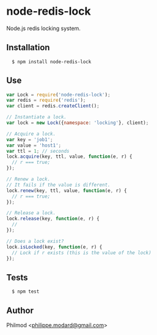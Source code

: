 # node-redis-lock

  Node.js redis locking system.

## Installation

      $ npm install node-redis-lock

## Use

```js
var Lock = require('node-redis-lock');
var redis = require('redis');
var client = redis.createClient();

// Instantiate a lock.
var lock = new Lock({namespace: 'locking'}, client);

// Acquire a lock.
var key = 'job1';
var value = 'host1';
var ttl = 1; // seconds
lock.acquire(key, ttl, value, function(e, r) {
  // r === true;
});

// Renew a lock.
// It fails if the value is different.
lock.renew(key, ttl, value, function(e, r) {
  // r === true;
});

// Release a lock.
lock.release(key, function(e, r) {
  // 
});

// Does a lock exist?
lock.isLocked(key, function(e, r) {
  // Lock if r exists (this is the value of the lock)
});
```

## Tests

      $ npm test

## Author

Philmod &lt;philippe.modard@gmail.com&gt;

